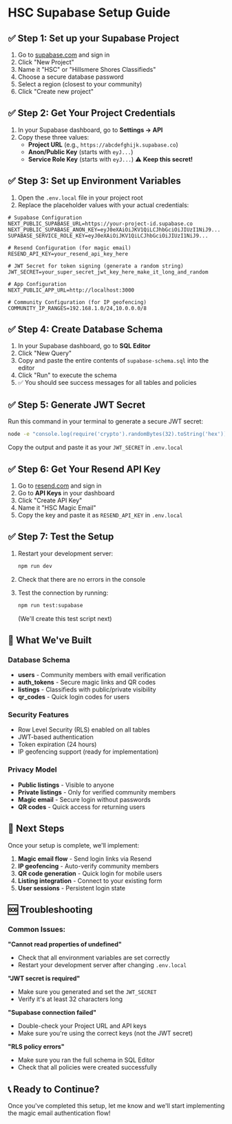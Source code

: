 # HSC Supabase Setup Guide

## ✅ Step 1: Set up your Supabase Project

1. Go to [supabase.com](https://supabase.com) and sign in
2. Click "New Project"
3. Name it "HSC" or "Hillsmere Shores Classifieds"
4. Choose a secure database password
5. Select a region (closest to your community)
6. Click "Create new project"

## ✅ Step 2: Get Your Project Credentials

1. In your Supabase dashboard, go to **Settings → API**
2. Copy these three values:
   - **Project URL** (e.g., `https://abcdefghijk.supabase.co`)
   - **Anon/Public Key** (starts with `eyJ...`)
   - **Service Role Key** (starts with `eyJ...`) ⚠️ **Keep this secret!**

## ✅ Step 3: Set up Environment Variables

1. Open the `.env.local` file in your project root
2. Replace the placeholder values with your actual credentials:

```env
# Supabase Configuration
NEXT_PUBLIC_SUPABASE_URL=https://your-project-id.supabase.co
NEXT_PUBLIC_SUPABASE_ANON_KEY=eyJ0eXAiOiJKV1QiLCJhbGciOiJIUzI1NiJ9...
SUPABASE_SERVICE_ROLE_KEY=eyJ0eXAiOiJKV1QiLCJhbGciOiJIUzI1NiJ9...

# Resend Configuration (for magic email)
RESEND_API_KEY=your_resend_api_key_here

# JWT Secret for token signing (generate a random string)
JWT_SECRET=your_super_secret_jwt_key_here_make_it_long_and_random

# App Configuration
NEXT_PUBLIC_APP_URL=http://localhost:3000

# Community Configuration (for IP geofencing)
COMMUNITY_IP_RANGES=192.168.1.0/24,10.0.0.0/8
```

## ✅ Step 4: Create Database Schema

1. In your Supabase dashboard, go to **SQL Editor**
2. Click "New Query"
3. Copy and paste the entire contents of `supabase-schema.sql` into the editor
4. Click "Run" to execute the schema
5. ✅ You should see success messages for all tables and policies

## ✅ Step 5: Generate JWT Secret

Run this command in your terminal to generate a secure JWT secret:

```bash
node -e "console.log(require('crypto').randomBytes(32).toString('hex'))"
```

Copy the output and paste it as your `JWT_SECRET` in `.env.local`

## ✅ Step 6: Get Your Resend API Key

1. Go to [resend.com](https://resend.com) and sign in
2. Go to **API Keys** in your dashboard
3. Click "Create API Key"
4. Name it "HSC Magic Email"
5. Copy the key and paste it as `RESEND_API_KEY` in `.env.local`

## ✅ Step 7: Test the Setup

1. Restart your development server:
   ```bash
   npm run dev
   ```

2. Check that there are no errors in the console

3. Test the connection by running:
   ```bash
   npm run test:supabase
   ```
   (We'll create this test script next)

## 🚀 What We've Built

### Database Schema
- **users** - Community members with email verification
- **auth_tokens** - Secure magic links and QR codes
- **listings** - Classifieds with public/private visibility
- **qr_codes** - Quick login codes for users

### Security Features
- Row Level Security (RLS) enabled on all tables
- JWT-based authentication
- Token expiration (24 hours)
- IP geofencing support (ready for implementation)

### Privacy Model
- **Public listings** - Visible to anyone
- **Private listings** - Only for verified community members
- **Magic email** - Secure login without passwords
- **QR codes** - Quick access for returning users

## 🔄 Next Steps

Once your setup is complete, we'll implement:

1. **Magic email flow** - Send login links via Resend
2. **IP geofencing** - Auto-verify community members
3. **QR code generation** - Quick login for mobile users
4. **Listing integration** - Connect to your existing form
5. **User sessions** - Persistent login state

## 🆘 Troubleshooting

### Common Issues:

**"Cannot read properties of undefined"**
- Check that all environment variables are set correctly
- Restart your development server after changing `.env.local`

**"JWT secret is required"**
- Make sure you generated and set the `JWT_SECRET`
- Verify it's at least 32 characters long

**"Supabase connection failed"**
- Double-check your Project URL and API keys
- Make sure you're using the correct keys (not the JWT secret)

**"RLS policy errors"**
- Make sure you ran the full schema in SQL Editor
- Check that all policies were created successfully

## 📞 Ready to Continue?

Once you've completed this setup, let me know and we'll start implementing the magic email authentication flow! 